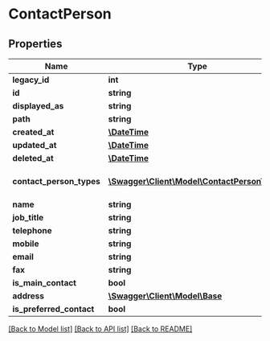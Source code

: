 # ContactPerson

## Properties
Name | Type | Description | Notes
------------ | ------------- | ------------- | -------------
**legacy_id** | **int** | The legacy ID for the item | [optional] 
**id** | **string** | The unique identifier for the item | [optional] 
**displayed_as** | **string** | The name of the resource | [optional] 
**path** | **string** | The API path for the resource | [optional] 
**created_at** | [**\DateTime**](\DateTime.md) | The datetime when the item was created | [optional] 
**updated_at** | [**\DateTime**](\DateTime.md) | The datetime when the item was last updated | [optional] 
**deleted_at** | [**\DateTime**](\DateTime.md) | The datetime when the item was deleted | [optional] 
**contact_person_types** | [**\Swagger\Client\Model\ContactPersonType[]**](ContactPersonType.md) | The contact person types for the contact person. Get possible types by retrieving &lt;a href&#x3D;\&quot;https://developer.sage.com/accounting/reference/contacts/#operation/getContactPersonTypes\&quot;&gt;   all available contact person types &lt;/a&gt;. | [optional] 
**name** | **string** | The name of the contact person | [optional] 
**job_title** | **string** | The job title of the contact person | [optional] 
**telephone** | **string** | The telephone number of the contact person | [optional] 
**mobile** | **string** | The mobile number of the contact person | [optional] 
**email** | **string** | The email address of the contact person | [optional] 
**fax** | **string** | The fax number of the contact person | [optional] 
**is_main_contact** | **bool** | Indicates whether this is the main contact person. Per contact, only one main contact can be selected. | [optional] 
**address** | [**\Swagger\Client\Model\Base**](Base.md) | The address of the contact person | [optional] 
**is_preferred_contact** | **bool** | Indicates whether this contact person is a preferred contact | [optional] 

[[Back to Model list]](../README.md#documentation-for-models) [[Back to API list]](../README.md#documentation-for-api-endpoints) [[Back to README]](../README.md)



